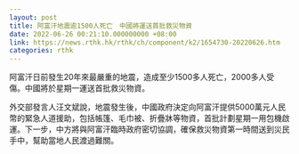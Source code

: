 ```yaml
---
layout: post
title: 阿富汗地震逾1500人死亡　中國將運送首批救災物資
date: 2022-06-26 00:21:10.000000000 +08:00
link: https://news.rthk.hk/rthk/ch/component/k2/1654730-20220626.htm
categories: rthk
---
```


阿富汗日前發生20年來最嚴重的地震，造成至少1500多人死亡，2000多人受傷。中國將於星期一運送首批救災物資。

外交部發言人汪文斌說，地震發生後，中國政府決定向阿富汗提供5000萬元人民幣的緊急人道援助，包括帳篷、毛巾被、折疊牀等物資，首批計劃星期一用包機啟運。下一步，中方將與阿富汗臨時政府密切協調，確保救災物資第一時間送到災民手中，幫助當地人民渡過難關。
